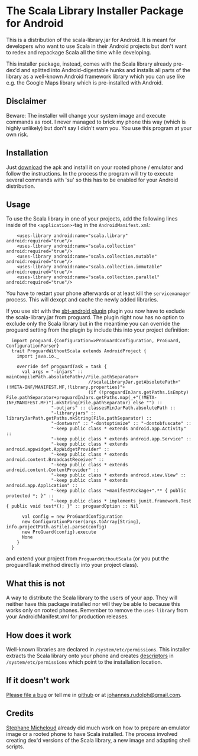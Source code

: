 The Scala Library Installer Package for Android
===============================================

This is a distribution of the scala-library.jar for Android. It is meant for developers who want to use Scala in their
Android projects but don't want to redex and repackage Scala all the time while developing.

This installer package, instead, comes with the Scala library already pre-dex'd and splitted into Android-digestable hunks and
installs all parts of the library as a well-known Android framework library which you can use like e.g. the Google Maps library
which is pre-installed with Android.

Disclaimer
----------

Beware: The installer will change your system image and execute commands as root. I never managed to brick my phone this
way (which is highly unlikely) but don't say I didn't warn you. You use this program at your own risk.

Installation
------------

Just [download][apk] the apk and install it on your rooted phone / emulator and follow the instructions. In the process
the program will try to execute several commands with 'su' so this has to be enabled for your Android distribution.

Usage
-----

To use the Scala library in one of your projects, add the following lines inside of the `<application>`-tag in the
`AndroidManifest.xml`:

        <uses-library android:name="scala.library" android:required="true"/>
        <uses-library android:name="scala.collection" android:required="true"/>
        <uses-library android:name="scala.collection.mutable" android:required="true"/>
        <uses-library android:name="scala.collection.immutable" android:required="true"/>
        <uses-library android:name="scala.collection.parallel" android:required="true"/>

You have to restart your phone afterwards or at least kill the `servicemanager` process. This will dexopt and cache the
newly added libraries.

If you use sbt with the [sbt-android plugin][sbt-android] plugin you now have to exclude the scala-library.jar from
proguard. The plugin right now has no option to exclude only the Scala library but in the meantime you can override the
proguard setting from the plugin by include this into your project definition:

      import proguard.{Configuration=>ProGuardConfiguration, ProGuard, ConfigurationParser}
      trait ProguardWithoutScala extends AndroidProject {
        import java.io._

        override def proguardTask = task {
          val args = "-injars" :: mainCompilePath.absolutePath+//File.pathSeparator+
                                   //scalaLibraryJar.getAbsolutePath+"(!META-INF/MANIFEST.MF,!library.properties)"+
                                   (if (!proguardInJars.getPaths.isEmpty) File.pathSeparator+proguardInJars.getPaths.map(_+"(!META-INF/MANIFEST.MF)").mkString(File.pathSeparator) else "") ::
                     "-outjars" :: classesMinJarPath.absolutePath ::
                     "-libraryjars" :: libraryJarPath.getPaths.mkString(File.pathSeparator) ::
                     "-dontwarn" :: "-dontoptimize" :: "-dontobfuscate" ::
                     "-keep public class * extends android.app.Activity" ::
                     "-keep public class * extends android.app.Service" ::
                     "-keep public class * extends android.appwidget.AppWidgetProvider" ::
                     "-keep public class * extends android.content.BroadcastReceiver" ::
                     "-keep public class * extends android.content.ContentProvider" ::
                     "-keep public class * extends android.view.View" ::
                     "-keep public class * extends android.app.Application" ::
                     "-keep public class "+manifestPackage+".** { public protected *; }" ::
                     "-keep public class * implements junit.framework.Test { public void test*(); }" :: proguardOption :: Nil

          val config = new ProGuardConfiguration
          new ConfigurationParser(args.toArray[String], info.projectPath.asFile).parse(config)
          new ProGuard(config).execute
          None
        }
      }

and extend your project from `ProguardWithoutScala` (or you put the proguardTask method directly into your project class).


What this is not
----------------
A way to distribute the Scala library to the users of your app. They will neither have this package installed nor will
they be able to because this works only on rooted phones. Remember to remove the `uses-library` from your AndroidManifest.xml
for production releases.


How does it work
----------------

Well-known libraries are declared in `/system/etc/permissions`. This installer extracts the Scala library onto your phone
and creates [descriptors][desc] in `/system/etc/permissions` which point to the installation location.

If it doesn't work
------------------

[Please file a bug][issues] or tell me in [github][gh-mail] or at johannes.rudolph@gmail.com.

Credits
-------

[Stephane Micheloud][micheloud] already did much work on how to prepare an emulator image or a rooted phone to have Scala installed.
The process involved creating dex'd versions of the Scala library, a new image and adapting shell scripts.

  [apk]:         https://github.com/downloads/jrudolph/scala-android-libs/scala-android-libs_2.9.0-1-2.9.0-1.v1.apk
  [desc]:        http://github.com/jrudolph/scala-android-libs/blob/master/src/main/res/raw/scala_collection_desc.xml
  [issues]:      http://github.com/jrudolph/scala-android-libs/issues
  [gh-mail]:     https://github.com/inbox/new/jrudolph
  [sbt-android]: http://github.com/jberkel/android-plugin
  [micheloud]:   http://lamp.epfl.ch/~michelou/android/index.html